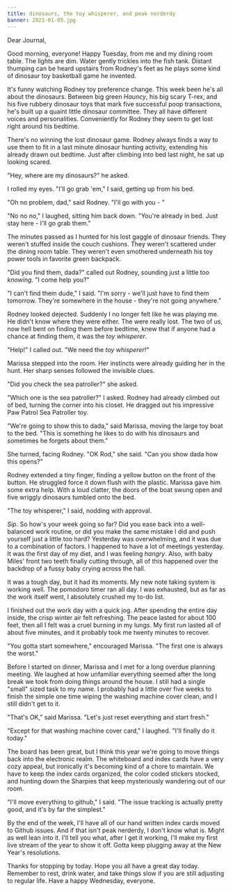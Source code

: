 ```yaml
---
title: dinosaurs, the toy whisperer, and peak nerderdy
banner: 2021-01-05.jpg
---
```


Dear Journal,

Good morning, everyone!  Happy Tuesday, from me and my dining room
table.  The lights are dim.  Water gently trickles into the fish tank.
Distant thumping can be heard upstairs from Rodney's feet as he plays
some kind of dinosaur toy basketball game he invented.

It's funny watching Rodney toy preference change.  This week been he's
all about the dinosaurs.  Between big green _Hauncy_, his big scary
T-rex, and his five rubbery dinosaur toys that mark five successful
poop transactions, he's built up a quaint little dinosaur committee.
They all have different voices and personalities.  Conveniently for
Rodney they seem to get lost right around his bedtime.

There's no winning the lost dinosaur game.  Rodney always finds a way
to use them to fit in a last minute dinosaur hunting activity,
extending his already drawn out bedtime.  Just after climbing into bed
last night, he sat up looking scared.

"Hey, where are my dinosaurs?" he asked.

I rolled my eyes.  "I'll go grab 'em," I said, getting up from his
bed.

"Oh no problem, dad," said Rodney.  "I'll go with you - "

"No no no," I laughed, sitting him back down.  "You're already in bed.
Just stay here - I'll go grab them."

The minutes passed as I hunted for his lost gaggle of dinosaur
friends.  They weren't stuffed inside the couch cushions.  They
weren't scattered under the dining room table.  They weren't even
smothered underneath his toy power tools in favorite green backpack.

"Did you find them, dada?" called out Rodney, sounding just a little
too _knowing_.  "I come help you?"

"I can't find them dude," I said.  "I'm sorry - we'll just have to
find them tomorrow.  They're somewhere in the house - they're not
going anywhere."

Rodney looked dejected.  Suddenly I no longer felt like he was playing
me.  He didn't know where they were either.  The were really lost.
The two of us, now hell bent on finding them before bedtime, knew that
if anyone had a chance at finding them, it was the _toy whisperer_.

"Help!" I called out.  "We need the _toy whisperer_!"

Marissa stepped into the room.  Her instincts were already guiding her
in the hunt.  Her sharp senses followed the invisible clues.

"Did you check the sea patroller?" she asked.

"Which one is the sea patroller?" I asked.  Rodney had already climbed
out of bed, turning the corner into his closet.  He dragged out his
impressive Paw Patrol Sea Patroller toy.

"We're going to show this to dada," said Marissa, moving the large toy
boat to the bed.  "This is something he likes to do with his dinosaurs
and sometimes he forgets about them."

She turned, facing Rodney.  "OK Rod," she said.  "Can you show dada
how this opens?"

Rodney extended a tiny finger, finding a yellow button on the front of
the button.  He struggled force it down flush with the plastic.
Marissa gave him some extra help.  With a loud clatter, the doors of
the boat swung open and five wriggly dinosaurs tumbled onto the bed.

"The toy whisperer," I said, nodding with approval.

_Sip_.  So how's your week going so far?  Did you ease back into a
well-balanced work routine, or did you make the same mistake I did and
push yourself just a little too hard?  Yesterday was overwhelming, and
it was due to a combination of factors.  I happened to have a lot of
meetings yesterday.  It was the first day of my diet, and I was
feeling _hangry_.  Also, with baby Miles' front two teeth finally
cutting through, all of this happened over the backdrop of a fussy
baby crying across the hall.

It was a tough day, but it had its moments.  My new note taking system
is working well.  The pomodoro timer ran all day.  I was exhausted,
but as far as the work itself went, I absolutely crushed my to-do
list.

I finished out the work day with a quick jog.  After spending the
entire day inside, the crisp winter air felt refreshing.  The peace
lasted for about 100 feet, then all I felt was a cruel burning in my
lungs.  My first run lasted all of about five minutes, and it probably
took me twenty minutes to recover.

"You gotta start somewhere," encouraged Marissa.  "The first one is
always the worst."

Before I started on dinner, Marissa and I met for a long overdue
planning meeting.  We laughed at how unfamiliar everything seemed
after the long break we took from doing things around the house.  I
still had a single "small" sized task to my name.  I probably had a
little over five weeks to finish the simple one time wiping the
washing machine cover clean, and I still didn't get to it.

"That's OK," said Marissa.  "Let's just reset everything and start
fresh."

"Except for that washing machine cover card," I laughed.  "I'll
finally do it today."

The board has been great, but I think this year we're going to move
things back into the electronic realm.  The whiteboard and index cards
have a very cozy appeal, but ironically it's becoming kind of a chore
to maintain.  We have to keep the index cards organized, the color
coded stickers stocked, and hunting down the Sharpies that keep
mysteriously wandering out of our room.

"I'll move everything to github," I said.  "The issue tracking is
actually pretty good, and it's by far the simplest."

By the end of the week, I'll have all of our hand written index cards
moved to Github issues.  And if that isn't peak nerderdy, I don't know
what is.  Might as well lean into it.  I'll tell you what, after I get
it working, I'll make my first live stream of the year to show it off.
Gotta keep plugging away at the New Year's resolutions.

Thanks for stopping by today.  Hope you all have a great day today.
Remember to rest, drink water, and take things slow if you are still
adjusting to regular life.  Have a happy Wednesday, everyone.
